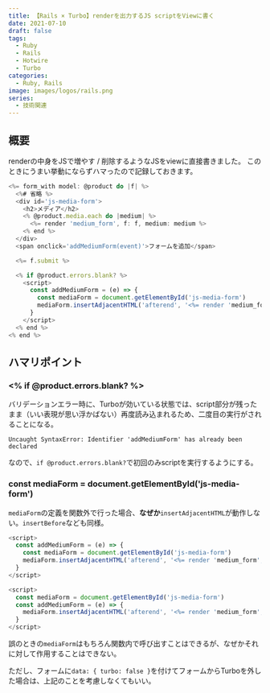 ```yaml
---
title: 【Rails × Turbo】renderを出力するJS scriptをViewに書く
date: 2021-07-10
draft: false
tags:
  - Ruby
  - Rails
  - Hotwire
  - Turbo
categories:
  - Ruby, Rails
image: images/logos/rails.png
series:
  - 技術関連
---
```


## 概要

renderの中身をJSで増やす / 削除するようなJSをviewに直接書きました。
このときにうまい挙動にならずハマったので記録しておきます。


```js:_form.erb..js
<%= form_with model: @product do |f| %>
  <%# 省略 %>
  <div id='js-media-form'>
    <h2>メディア</h2>
    <% @product.media.each do |medium| %>
      <%= render 'medium_form', f: f, medium: medium %>
    <% end %>
  </div>
  <span onclick='addMediumForm(event)'>フォームを追加</span>

  <%= f.submit %>

  <% if @product.errors.blank? %>
    <script>
      const addMediumForm = (e) => {
        const mediaForm = document.getElementById('js-media-form')
        mediaForm.insertAdjacentHTML('afterend', '<%= render 'medium_form', f: f, medium: ProductMedium.new %>');
      }
    </script>
  <% end %>
<% end %>
```

## ハマリポイント

### <% if @product.errors.blank? %>

バリデーションエラー時に、Turboが効いている状態では、script部分が残ったまま（いい表現が思い浮かばない）再度読み込まれるため、二度目の実行がされることになる。

```
Uncaught SyntaxError: Identifier 'addMediumForm' has already been declared
```

なので、`if @product.errors.blank?`で初回のみscriptを実行するようにする。


### const mediaForm = document.getElementById('js-media-form')

`mediaForm`の定義を関数外で行った場合、**なぜか**`insertAdjacentHTML`が動作しない。`insertBefore`なども同様。

```js:正..js
<script>
  const addMediumForm = (e) => {
    const mediaForm = document.getElementById('js-media-form')
    mediaForm.insertAdjacentHTML('afterend', '<%= render 'medium_form', f: f, medium: ProductMedium.new %>');
  }
</script>
```

```js:誤..js
<script>
  const mediaForm = document.getElementById('js-media-form')
  const addMediumForm = (e) => {
    mediaForm.insertAdjacentHTML('afterend', '<%= render 'medium_form', f: f, medium: ProductMedium.new %>');
  }
</script>
```

誤のときの`mediaForm`はもちろん関数内で呼び出すことはできるが、なぜかそれに対して作用することはできない。

ただし、フォームに`data: { turbo: false }`を付けてフォームからTurboを外した場合は、上記のことを考慮しなくてもいい。

